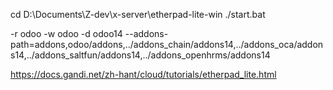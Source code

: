 cd D:\Documents\Z-dev\x-server\etherpad-lite-win
./start.bat

-r
odoo
-w
odoo
-d
odoo14
--addons-path=addons,odoo/addons,../addons_chain/addons14,../addons_oca/addons14,../addons_saltfun/addons14,../addons_openhrms/addons14

https://docs.gandi.net/zh-hant/cloud/tutorials/etherpad_lite.html
